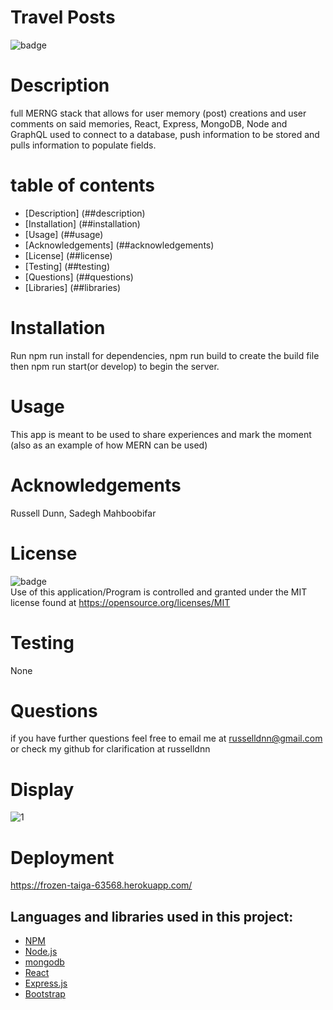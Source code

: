 
  
  # Travel Posts

  ![badge](https://img.shields.io/badge/license-MIT-important)

  # Description

  full MERNG stack that allows for user memory (post) creations and user comments on said memories, React, Express, MongoDB, Node and GraphQL used to       connect to a database, push information to be stored and pulls information to populate fields.

  # table of contents

  - [Description] (##description)
  - [Installation] (##installation)
  - [Usage] (##usage)
  - [Acknowledgements] (##acknowledgements)
  - [License] (##license)
  - [Testing] (##testing)
  - [Questions] (##questions)
  - [Libraries] (##libraries)

  # Installation
  Run npm run install for dependencies, npm run build to create the build file then npm run start(or develop) to begin the server.

  # Usage
  This app is meant to be used to share experiences and mark the moment (also as an example of how MERN can be used)

  # Acknowledgements
  Russell Dunn, Sadegh Mahboobifar

  # License
  ![badge](https://img.shields.io/badge/license-MIT-important)
  <br>
  Use of this application/Program is controlled and granted under the MIT license found at <https://opensource.org/licenses/MIT>

  # Testing
  None

  # Questions
  if you have further questions feel free to email me at russelldnn@gmail.com or check my github for clarification at russelldnn

  # Display
  ![1](https://ibb.co/bLc4m7c)

  # Deployment
  https://frozen-taiga-63568.herokuapp.com/
  
  ## Languages and libraries used in this project:
  
- <a href="https://www.npmjs.com/">NPM</a>
- <a href="https://nodejs.org/">Node.js</a>
- <a href="https://www.mongodb.com/">mongodb</a>
- <a href="https://reactjs.org/">React</a>
- <a href="https://www.npmjs.com/package/express">Express.js</a>
- <a href="https://getbootstrap.com/docs/5.1/getting-started/download/">Bootstrap</a>


